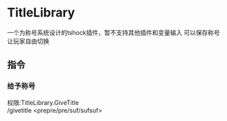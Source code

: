 # TitleLibrary
一个为称号系统设计的tshock插件，暂不支持其他插件和变量输入
可以保存称号让玩家自由切换
## 指令
### 给予称号
权限:TitleLibrary.GiveTitle  
/givetitle <name> <prepre/pre/suf/sufsuf> <title>或/gt  
给予玩家前前缀/前缀/后缀/后后缀并保存到配置中
### 切换称号
权限:TitleLibrary.ChangeTitle  
/changetitle <prepre/pre/suf/sufsuf> <num/list>或/ct  
来应用自己的前前缀/前缀/后缀/后后缀，如果参数是0则清空，如果参数是list则查看拥有的前前缀/前缀/后缀/后后缀
## 占位符
占位符在前前缀/前缀/后缀/后后缀中使用，用%%包括内容，替换为对应的内容  
#### Health 当前生命
#### MaxHealth 最大生命
#### MaxHealth2 最大生命2
500血喝了生命力，1显示500，2显示600
#### Mana 当前魔力
#### MaxMana 最大魔力
#### MaxMana2 最大魔力2
与最大魔力1区别暂不清楚
#### HandItem 玩家手持物品名称
#### Defense 玩家防御力
#### Index 玩家索引
#### death.count 死亡统计插件死亡数
#### eco.money Economics插件货币数
#### online.duration 在线统计插件在线时长
#### eco.level Economics插件职业（等级）
#### zhipm.time ZHIPM插件在线时长
#### zhipm.killnpcnum ZHIPM插件击杀NPC数
#### zhipm.point ZHIPM插件点数
#### zhipm.deathcount ZHIPM插件死亡数
